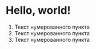 # Hello, world!

1. Текст нумерованного пункта
2. Текст нумерованного пункта
3. Текст нумерованного пункта
